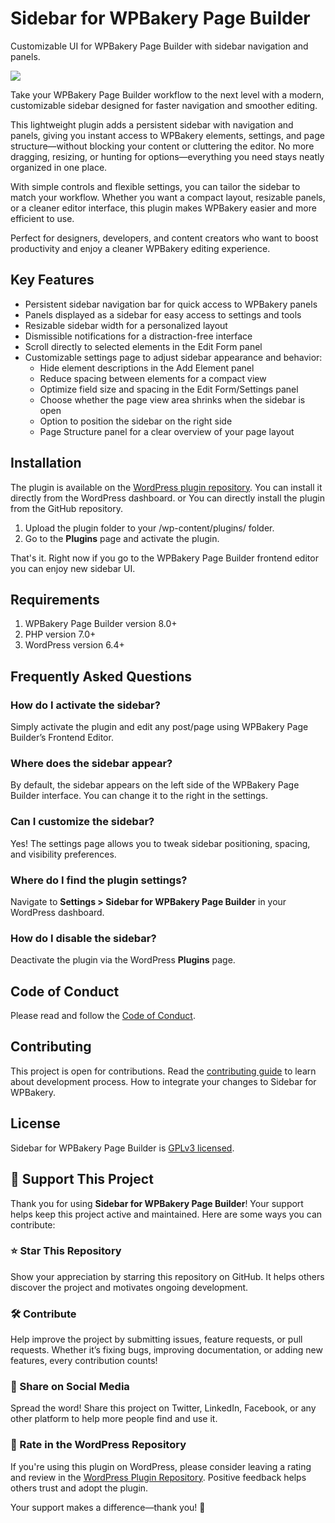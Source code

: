 # Sidebar for WPBakery Page Builder

Customizable UI for WPBakery Page Builder with sidebar navigation and panels.

![](assets/images/screenshot-1.png)

Take your WPBakery Page Builder workflow to the next level with a modern, customizable sidebar designed for faster navigation and smoother editing.

This lightweight plugin adds a persistent sidebar with navigation and panels, giving you instant access to WPBakery elements, settings, and page structure—without blocking your content or cluttering the editor. No more dragging, resizing, or hunting for options—everything you need stays neatly organized in one place.

With simple controls and flexible settings, you can tailor the sidebar to match your workflow. Whether you want a compact layout, resizable panels, or a cleaner editor interface, this plugin makes WPBakery easier and more efficient to use.

Perfect for designers, developers, and content creators who want to boost productivity and enjoy a cleaner WPBakery editing experience.

## Key Features

* Persistent sidebar navigation bar for quick access to WPBakery panels
* Panels displayed as a sidebar for easy access to settings and tools
* Resizable sidebar width for a personalized layout
* Dismissible notifications for a distraction-free interface
* Scroll directly to selected elements in the Edit Form panel
* Customizable settings page to adjust sidebar appearance and behavior:
  * Hide element descriptions in the Add Element panel
  * Reduce spacing between elements for a compact view
  * Optimize field size and spacing in the Edit Form/Settings panel
  * Choose whether the page view area shrinks when the sidebar is open
  * Option to position the sidebar on the right side
  * Page Structure panel for a clear overview of your page layout

## Installation
The plugin is available on the [WordPress plugin repository](https://wordpress.org/plugins/sidebar-navigation-for-wpbakery/). You can install it directly from the WordPress dashboard.
or
You can directly install the plugin from the GitHub repository.
1. Upload the plugin folder to your /wp-content/plugins/ folder.
2. Go to the **Plugins** page and activate the plugin.

That's it. Right now if you go to the WPBakery Page Builder frontend editor you can enjoy new sidebar UI.

## Requirements
1. WPBakery Page Builder version 8.0+
2. PHP version 7.0+
3. WordPress version 6.4+

## Frequently Asked Questions

### How do I activate the sidebar?

Simply activate the plugin and edit any post/page using WPBakery Page Builder’s Frontend Editor.

### Where does the sidebar appear?

By default, the sidebar appears on the left side of the WPBakery Page Builder interface. You can change it to the right in the settings.

### Can I customize the sidebar?

Yes! The settings page allows you to tweak sidebar positioning, spacing, and visibility preferences.

### Where do I find the plugin settings?

Navigate to **Settings > Sidebar for WPBakery Page Builder** in your WordPress dashboard.

### How do I disable the sidebar?

Deactivate the plugin via the WordPress **Plugins** page.

## Code of Conduct

Please read and follow the [Code of Conduct](./CODE_OF_CONDUCT.md).

## Contributing

This project is open for contributions. Read the [contributing guide](./CONTRIBUTING.md) to learn about development process. How to integrate your changes to Sidebar for WPBakery.

## License

Sidebar for WPBakery Page Builder is [GPLv3 licensed](./LICENSE).

## 💙 Support This Project

Thank you for using **Sidebar for WPBakery Page Builder**! Your support helps keep this project active and maintained. Here are some ways you can contribute:

### ⭐ Star This Repository
Show your appreciation by starring this repository on GitHub. It helps others discover the project and motivates ongoing development.

### 🛠 Contribute
Help improve the project by submitting issues, feature requests, or pull requests. Whether it’s fixing bugs, improving documentation, or adding new features, every contribution counts!

### 📢 Share on Social Media
Spread the word! Share this project on Twitter, LinkedIn, Facebook, or any other platform to help more people find and use it.

### 🌟 Rate in the WordPress Repository
If you're using this plugin on WordPress, please consider leaving a rating and review in the [WordPress Plugin Repository](https://wordpress.org/plugins/sidebar-navigation-for-wpbakery/). Positive feedback helps others trust and adopt the plugin.

Your support makes a difference—thank you! 🚀
